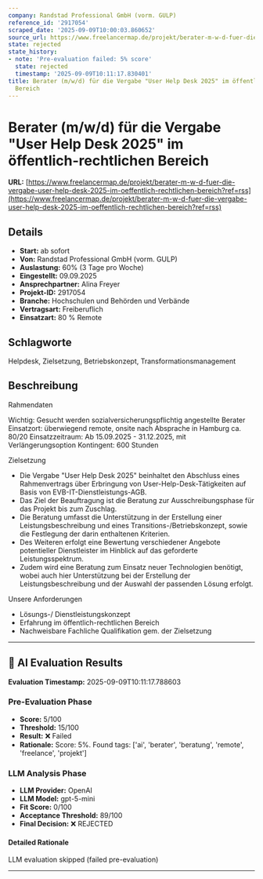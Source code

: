 ```yaml
---
company: Randstad Professional GmbH (vorm. GULP)
reference_id: '2917054'
scraped_date: '2025-09-09T10:00:03.860652'
source_url: https://www.freelancermap.de/projekt/berater-m-w-d-fuer-die-vergabe-user-help-desk-2025-im-oeffentlich-rechtlichen-bereich?ref=rss
state: rejected
state_history:
- note: 'Pre-evaluation failed: 5% score'
  state: rejected
  timestamp: '2025-09-09T10:11:17.830401'
title: Berater (m/w/d) für die Vergabe "User Help Desk 2025" im öffentlich-rechtlichen
  Bereich
---
```



# Berater (m/w/d) für die Vergabe "User Help Desk 2025" im öffentlich-rechtlichen Bereich
**URL:** [https://www.freelancermap.de/projekt/berater-m-w-d-fuer-die-vergabe-user-help-desk-2025-im-oeffentlich-rechtlichen-bereich?ref=rss](https://www.freelancermap.de/projekt/berater-m-w-d-fuer-die-vergabe-user-help-desk-2025-im-oeffentlich-rechtlichen-bereich?ref=rss)
## Details
- **Start:** ab sofort
- **Von:** Randstad Professional GmbH (vorm. GULP)
- **Auslastung:** 60% (3 Tage pro Woche)
- **Eingestellt:** 09.09.2025
- **Ansprechpartner:** Alina Freyer
- **Projekt-ID:** 2917054
- **Branche:** Hochschulen und Behörden und Verbände
- **Vertragsart:** Freiberuflich
- **Einsatzart:** 80
                                                % Remote

## Schlagworte
Helpdesk, Zielsetzung, Betriebskonzept, Transformationsmanagement

## Beschreibung
Rahmendaten

Wichtig: Gesucht werden sozialversicherungspflichtig angestellte Berater
Einsatzort: überwiegend remote, onsite nach Absprache in Hamburg ca. 80/20
Einsatzzeitraum: Ab 15.09.2025 - 31.12.2025, mit Verlängerungsoption
Kontingent: 600 Stunden

Zielsetzung
- Die Vergabe "User Help Desk 2025" beinhaltet den Abschluss eines Rahmenvertrags über Erbringung von User-Help-Desk-Tätigkeiten auf Basis von EVB-IT-Dienstleistungs-AGB.
- Das Ziel der Beauftragung ist die Beratung zur Ausschreibungsphase für das Projekt bis zum Zuschlag.
- Die Beratung umfasst die Unterstützung in der Erstellung einer Leistungsbeschreibung und eines Transitions-/Betriebskonzept, sowie die Festlegung der darin enthaltenen Kriterien.
- Des Weiteren erfolgt eine Bewertung verschiedener Angebote potentieller Dienstleister im Hinblick auf das geforderte Leistungsspektrum.
- Zudem wird eine Beratung zum Einsatz neuer Technologien benötigt, wobei auch hier Unterstützung bei der Erstellung der Leistungsbeschreibung und der Auswahl der passenden Lösung erfolgt.

Unsere Anforderungen
- Lösungs-/ Dienstleistungskonzept
- Erfahrung im öffentlich-rechtlichen Bereich
- Nachweisbare Fachliche Qualifikation gem. der Zielsetzung

---

## 🤖 AI Evaluation Results

**Evaluation Timestamp:** 2025-09-09T10:11:17.788603

### Pre-Evaluation Phase
- **Score:** 5/100
- **Threshold:** 15/100
- **Result:** ❌ Failed
- **Rationale:** Score: 5%. Found tags: ['ai', 'berater', 'beratung', 'remote', 'freelance', 'projekt']

### LLM Analysis Phase
- **LLM Provider:** OpenAI
- **LLM Model:** gpt-5-mini
- **Fit Score:** 0/100
- **Acceptance Threshold:** 89/100
- **Final Decision:** ❌ REJECTED

#### Detailed Rationale
LLM evaluation skipped (failed pre-evaluation)

---
